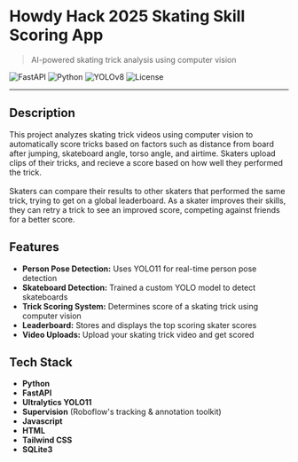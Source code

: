 # Howdy Hack 2025 Skating Skill Scoring App

> AI-powered skating trick analysis using computer vision

![FastAPI](https://img.shields.io/badge/api-FastAPI-teal) ![Python](https://img.shields.io/badge/python-3.11%2B-blue) ![YOLOv8](https://img.shields.io/badge/detection-YOLO11-orange) ![License](https://img.shields.io/badge/license-MIT-green)

---

<h2>Description</h2>
This project analyzes skating trick videos using computer vision to automatically score tricks based on factors such as distance from board after jumping, skateboard angle, torso angle, and airtime. Skaters upload clips of their tricks, and recieve a score based on how well they performed the trick.
<br><br>
Skaters can compare their results to other skaters that performed the same trick, trying to get on a global leaderboard. As a skater improves their skills, they can retry a trick to see an improved score, competing against friends for a better score.
<br />

<h2>Features </h2>

- <b>Person Pose Detection:</b> Uses YOLO11 for real-time person pose detection
- <b>Skateboard Detection:</b> Trained a custom YOLO model to detect skateboards
- <b>Trick Scoring System:</b> Determines score of a skating trick using computer vision
- <b>Leaderboard:</b> Stores and displays the top scoring skater scores
- <b>Video Uploads:</b> Upload your skating trick video and get scored

<h2>Tech Stack</h2>

- <b>Python</b>
- <b>FastAPI</b> 
- <b>Ultralytics YOLO11</b>
- <b>Supervision</b> (Roboflow's tracking & annotation toolkit)
- <b>Javascript</b>
- <b>HTML</b>
- <b>Tailwind CSS</b>
- <b>SQLite3</b>
